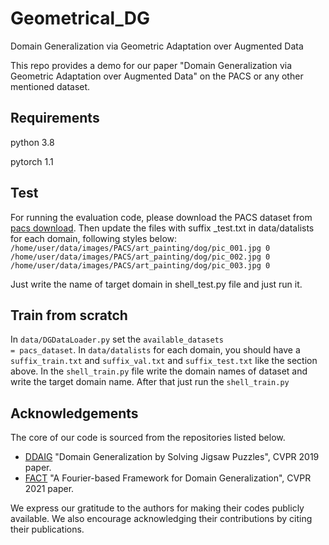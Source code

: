 # Geometrical_DG
Domain Generalization via Geometric Adaptation over Augmented Data

This repo provides a demo for our paper "Domain Generalization via Geometric Adaptation over Augmented Data" on the PACS or any other mentioned dataset.

## Requirements 

python 3.8 

pytorch 1.1 

## Test 

For running the evaluation code, please download the PACS dataset from <a href='http://www.eecs.qmul.ac.uk/~dl307/project_iccv2017'>pacs download</a>. Then update the files with suffix _test.txt in data/datalists for each domain, following styles below:
<code>
  /home/user/data/images/PACS/art_painting/dog/pic_001.jpg 0
  /home/user/data/images/PACS/art_painting/dog/pic_002.jpg 0
  /home/user/data/images/PACS/art_painting/dog/pic_003.jpg 0
</code>

Just write the name of target domain in shell_test.py file and just run it.


## Train from scratch 
In <code>data/DGDataLoader.py</code> set the <code>available_datasets =  pacs_dataset</code>.
In <code>data/datalists</code> for each domain, you should have a <code>suffix_train.txt</code> and <code>suffix_val.txt</code> and <code>suffix_test.txt</code> like the section above. 
In the <code>shell_train.py</code> file write the domain names of dataset and write the target domain name. 
After that just run the <code>shell_train.py</code> 

## Acknowledgements

The core of our code is sourced from the repositories listed below.
<ul>
  <li><a href='https://github.com/KaiyangZhou/DG-research-pytorch'>DDAIG</a> "Domain Generalization by Solving Jigsaw Puzzles", CVPR 2019 paper.</li>
  <li><a href='https://github.com/MediaBrain-SJTU/FACT'>FACT</a>  "A Fourier-based Framework for Domain Generalization", CVPR 2021 paper. </li>
</ul>

We express our gratitude to the authors for making their codes publicly available. We also encourage acknowledging their contributions by citing their publications.

